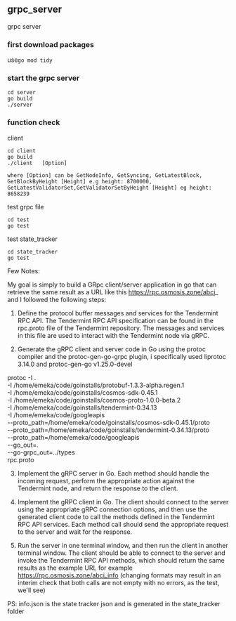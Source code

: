 ## grpc_server
grpc server

### first download packages
use```go mod tidy``` 

### start the grpc server
```
cd server
go build
./server
```

### function check
client
```
cd client
go build
./client   [Option] 

where [Option] can be GetNodeInfo, GetSyncing, GetLatestBlock, GetBlockByHeight [Height] e.g height: 8700000, GetLatestValidatorSet,GetValidatorSetByHeight [Height] eg height: 8658239
```
test grpc file
```
cd test
go test
```
test state_tracker
```
cd state_tracker
go test
```

Few Notes:

My goal is simply to build a GRpc client/server application in go that can retrieve the same result as a URL like this https://rpc.osmosis.zone/abci_ and I followed the following steps:

1. Define the protocol buffer messages and services for the Tendermint RPC API. The Tendermint RPC API specification can be found in the rpc.proto file of the Tendermint repository. The messages and services in this file are used to interact with the Tendermint node via gRPC.

2. Generate the gRPC client and server code in Go using the protoc compiler and the protoc-gen-go-grpc plugin, i specifically used liprotoc 3.14.0 and protoc-gen-go v1.25.0-devel

protoc -I . \
-I /home/emeka/code/goinstalls/protobuf-1.3.3-alpha.regen.1 \
-I /home/emeka/code/goinstalls/cosmos-sdk-0.45.1 \
-I /home/emeka/code/goinstalls/cosmos-proto-1.0.0-beta.2 \
-I /home/emeka/code/goinstalls/tendermint-0.34.13 \
-I /home/emeka/code/googleapis \
--proto_path=/home/emeka/code/goinstalls/cosmos-sdk-0.45.1/proto \
--proto_path=/home/emeka/code/goinstalls/tendermint-0.34.13/proto \
--proto_path=/home/emeka/code/googleapis \
--go_out=. \
--go-grpc_out=../types \
rpc.proto

3. Implement the gRPC server in Go. Each method should handle the incoming request, perform the appropriate action against the Tendermint node, and return the response to the client.

4. Implement the gRPC client in Go. The client should connect to the server using the appropriate gRPC connection options, and then use the generated client code to call the methods defined in the Tendermint RPC API services. Each method call should send the appropriate request to the server and wait for the response.

5. Run the server in one terminal window, and then run the client in another terminal window. The client should be able to connect to the server and invoke the Tendermint RPC API methods, which should return the same results as the example URL for example https://rpc.osmosis.zone/abci_info (changing formats may result in an interim check that both calls are not empty with no errors, as the test, we'll see)


PS: info.json is the state tracker json and is generated in the state_tracker folder
